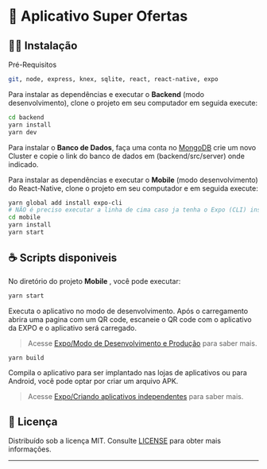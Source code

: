 # 📱  Aplicativo Super Ofertas

## 👨‍💻  Instalação
Pré-Requisitos
```bash
git, node, express, knex, sqlite, react, react-native, expo
  ```
Para instalar as dependências e executar o **Backend** (modo desenvolvimento), clone o projeto em seu computador  em seguida execute:
```bash
cd backend
yarn install
yarn dev
```
Para instalar o **Banco de Dados**, faça uma conta no [MongoDB](https://www.mongodb.com/cloud/atlas/lp/try2?utm_source=google&utm_campaign=gs_americas_brazil_search_brand_atlas_desktop&utm_term=mongodb%20atlas&utm_medium=cpc_paid_search&utm_ad=e&gclid=CjwKCAjw1ej5BRBhEiwAfHyh1GLXeEjEp9D5zfujzlOBAwOJehRLXqqQhIX0s_g8cCoEmOPqtjCgHBoCyaoQAvD_BwE) crie um novo Cluster e copie o link do banco de dados em (backend/src/server) onde indicado.

Para instalar as dependências e executar o **Mobile** (modo desenvolvimento) do React-Native, clone o projeto em seu computador e em seguida execute:
```bash
yarn global add install expo-cli
# NÃO é preciso executar a linha de cima caso ja tenha o Expo (CLI) instalado!
cd mobile
yarn install
yarn start
```


## ☕  Scripts disponiveis

No diretório do projeto **Mobile** , você pode executar:

```bash
yarn start
```
Executa o aplicativo no modo de desenvolvimento.
Após o carregamento abrira uma pagina com um QR code, escaneie o QR code com o aplicativo da EXPO e o aplicativo será carregado.
> Acesse  [Expo/Modo de Desenvolvimento e Produção](https://docs.expo.io/workflow/development-mode/) para saber mais.

```bash
yarn build
```
Compila o aplicativo para ser implantado nas lojas de aplicativos ou para Android, você pode optar por criar um arquivo APK.

> Acesse  [Expo/Criando aplicativos independentes](https://docs.expo.io/distribution/building-standalone-apps/) para saber mais.


## 📝 Licença

Distribuído sob a licença MIT. Consulte [LICENSE](LICENSE) para obter mais informações.
 
--- 

